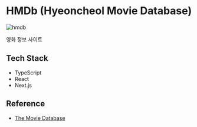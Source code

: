 # HMDb (Hyeoncheol Movie Database)

![hmdb](https://user-images.githubusercontent.com/100837398/235076474-cd9d7a97-69d9-4505-b2a7-23073bc9e4a5.png)

영화 정보 사이트

## Tech Stack

- TypeScript
- React
- Next.js

## Reference

- [The Movie Database](https://www.themoviedb.org/)
